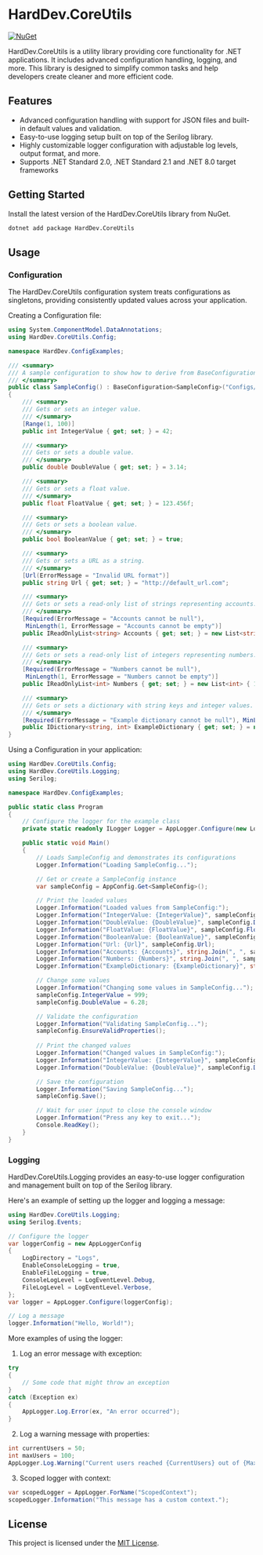 # HardDev.CoreUtils

[![NuGet](https://img.shields.io/nuget/v/HardDev.CoreUtils.svg)](https://www.nuget.org/packages/HardDev.CoreUtils)

HardDev.CoreUtils is a utility library providing core functionality for .NET applications. It includes advanced
configuration handling, logging, and more. This library is designed to simplify common tasks and help developers create
cleaner and more efficient code.

## Features

- Advanced configuration handling with support for JSON files and built-in default values and validation.
- Easy-to-use logging setup built on top of the Serilog library.
- Highly customizable logger configuration with adjustable log levels, output format, and more.
- Supports .NET Standard 2.0, .NET Standard 2.1 and .NET 8.0 target frameworks

## Getting Started

Install the latest version of the HardDev.CoreUtils library from NuGet.

```sh
dotnet add package HardDev.CoreUtils
```

## Usage

### Configuration

The HardDev.CoreUtils configuration system treats configurations as singletons, providing consistently updated values
across your application.

Creating a Configuration file:

```csharp
using System.ComponentModel.DataAnnotations;
using HardDev.CoreUtils.Config;

namespace HardDev.ConfigExamples;

/// <summary>
/// A sample configuration to show how to derive from BaseConfiguration and use default values and validations.
/// </summary>
public class SampleConfig() : BaseConfiguration<SampleConfig>("Configs/SampleConfig.json")
{
    /// <summary>
    /// Gets or sets an integer value.
    /// </summary>
    [Range(1, 100)]
    public int IntegerValue { get; set; } = 42;

    /// <summary>
    /// Gets or sets a double value.
    /// </summary>
    public double DoubleValue { get; set; } = 3.14;

    /// <summary>
    /// Gets or sets a float value.
    /// </summary>
    public float FloatValue { get; set; } = 123.456f;

    /// <summary>
    /// Gets or sets a boolean value.
    /// </summary>
    public bool BooleanValue { get; set; } = true;

    /// <summary>
    /// Gets or sets a URL as a string.
    /// </summary>
    [Url(ErrorMessage = "Invalid URL format")]
    public string Url { get; set; } = "http://default_url.com";

    /// <summary>
    /// Gets or sets a read-only list of strings representing accounts.
    /// </summary>
    [Required(ErrorMessage = "Accounts cannot be null"),
     MinLength(1, ErrorMessage = "Accounts cannot be empty")]
    public IReadOnlyList<string> Accounts { get; set; } = new List<string> { "Account1", "Account2", "Account3" };

    /// <summary>
    /// Gets or sets a read-only list of integers representing numbers.
    /// </summary>
    [Required(ErrorMessage = "Numbers cannot be null"),
     MinLength(1, ErrorMessage = "Numbers cannot be empty")]
    public IReadOnlyList<int> Numbers { get; set; } = new List<int> { 1, 2, 3 };

    /// <summary>
    /// Gets or sets a dictionary with string keys and integer values.
    /// </summary>
    [Required(ErrorMessage = "Example dictionary cannot be null"), MinLength(1, ErrorMessage = "ExampleDictionary cannot be empty")]
    public IDictionary<string, int> ExampleDictionary { get; set; } = new Dictionary<string, int> { { "Key1", 1 }, { "Key2", 2 } };
}
```

Using a Configuration in your application:

``` csharp
using HardDev.CoreUtils.Config;
using HardDev.CoreUtils.Logging;
using Serilog;

namespace HardDev.ConfigExamples;

public static class Program
{
    // Configure the logger for the example class
    private static readonly ILogger Logger = AppLogger.Configure(new LoggerConfig { EnableFileLogging = false });

    public static void Main()
    {
        // Loads SampleConfig and demonstrates its configurations
        Logger.Information("Loading SampleConfig...");

        // Get or create a SampleConfig instance
        var sampleConfig = AppConfig.Get<SampleConfig>();

        // Print the loaded values
        Logger.Information("Loaded values from SampleConfig:");
        Logger.Information("IntegerValue: {IntegerValue}", sampleConfig.IntegerValue);
        Logger.Information("DoubleValue: {DoubleValue}", sampleConfig.DoubleValue);
        Logger.Information("FloatValue: {FloatValue}", sampleConfig.FloatValue);
        Logger.Information("BooleanValue: {BooleanValue}", sampleConfig.BooleanValue);
        Logger.Information("Url: {Url}", sampleConfig.Url);
        Logger.Information("Accounts: {Accounts}", string.Join(", ", sampleConfig.Accounts));
        Logger.Information("Numbers: {Numbers}", string.Join(", ", sampleConfig.Numbers));
        Logger.Information("ExampleDictionary: {ExampleDictionary}", string.Join(", ", sampleConfig.ExampleDictionary));

        // Change some values
        Logger.Information("Changing some values in SampleConfig...");
        sampleConfig.IntegerValue = 999;
        sampleConfig.DoubleValue = 6.28;

        // Validate the configuration 
        Logger.Information("Validating SampleConfig...");
        sampleConfig.EnsureValidProperties();
        
        // Print the changed values
        Logger.Information("Changed values in SampleConfig:");
        Logger.Information("IntegerValue: {IntegerValue}", sampleConfig.IntegerValue);
        Logger.Information("DoubleValue: {DoubleValue}", sampleConfig.DoubleValue);

        // Save the configuration
        Logger.Information("Saving SampleConfig...");
        sampleConfig.Save();

        // Wait for user input to close the console window
        Logger.Information("Press any key to exit...");
        Console.ReadKey();
    }
}
```

### Logging

HardDev.CoreUtils.Logging provides an easy-to-use logger configuration and management built on top of the Serilog
library.

Here's an example of setting up the logger and logging a message:

``` csharp
using HardDev.CoreUtils.Logging;
using Serilog.Events;

// Configure the logger
var loggerConfig = new AppLoggerConfig
{
    LogDirectory = "Logs",
    EnableConsoleLogging = true,
    EnableFileLogging = true,
    ConsoleLogLevel = LogEventLevel.Debug,
    FileLogLevel = LogEventLevel.Verbose,
};
var logger = AppLogger.Configure(loggerConfig);

// Log a message
logger.Information("Hello, World!");
```

More examples of using the logger:

1. Log an error message with exception:

``` csharp
try
{
    // Some code that might throw an exception
}
catch (Exception ex)
{
    AppLogger.Log.Error(ex, "An error occurred");
}
```

2. Log a warning message with properties:

``` csharp
int currentUsers = 50;
int maxUsers = 100;
AppLogger.Log.Warning("Current users reached {CurrentUsers} out of {MaxUsers}", currentUsers, maxUsers);
```

3. Scoped logger with context:

```csharp
var scopedLogger = AppLogger.ForName("ScopedContext");
scopedLogger.Information("This message has a custom context.");
```


## License

This project is licensed under the [MIT License](https://github.com/HardModules/CoreUtils/blob/main/LICENSE).
